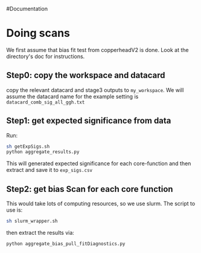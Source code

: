 #Documentation

# Doing scans
We first assume that bias fit test from copperheadV2 is done. Look at the directory's doc for instructions.

## Step0: copy the workspace and datacard
copy the relevant datacard and stage3 outputs to `my_workspace`. We will assume the datacard name for the example setting is `datacard_comb_sig_all_ggh.txt`


## Step1: get expected significance from data

Run:
```bash
sh getExpSigs.sh
python aggregate_results.py
```

This will generated expected significance for each core-function and then extract and save it to `exp_sigs.csv`

## Step2: get bias Scan for each core function

This would take lots of computing resources, so we use slurm. The script to use is:

```bash
sh slurm_wrapper.sh

```
then extract the results via:
```bash
python aggregate_bias_pull_fitDiagnostics.py
```


